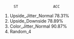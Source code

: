          ST                ACC

1. Upside_Jitter_Normal   78.31%
2. Upside_Downside        78.89%
3. Color_Jitter_Normal    90.87%
4. Random_4








